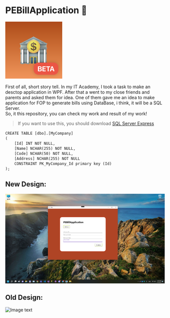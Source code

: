 # PEBillApplication 🧾
![Image text](https://github.com/GTeasera/FopBillApplication/blob/main/logo.png)

First of all, short story tell. In my IT Academy, I took a task to make an desctop application in WPF. After that a went to my close friends and parents and asked 
them for idea. One of them gave me an idea to make application for FOP to generate bills using DataBase, i think, it will be a SQL Server.
<br> So, it this repository, you can check my work and result of my work!

> If you want to use this, you should download <a href="https://www.microsoft.com/en-US/download/details.aspx?id=101064">SQL Server Express</a>
```TSQL
CREATE TABLE [dbo].[MyCompany]
(
	[Id] INT NOT NULL, 
    [Name] NCHAR(255) NOT NULL, 
    [Code] NCHAR(50) NOT NULL, 
    [Address] NCHAR(255) NOT NULL
    CONSTRAINT PK_MyCompany_Id primary key (Id)
);
```

## New Design:
![Image text](https://github.com/GTeasera/FopBillApplication/blob/main/new%20design.png)

## Old Design:
![Image text](https://github.com/GTeasera/PEBillApplication/blob/main/preview.png)
